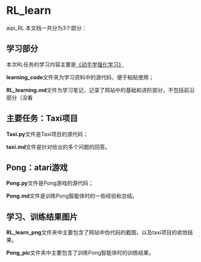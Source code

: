 # RL_learn
aipi_RL
本文档一共分为3个部分：

## 学习部分

本次RL任务的学习内容主要是[《动手学强化学习》](https://hrl.boyuai.com/)

**learning_code**文件夹为学习资料中的源代码，便于粘贴使用；

**RL_learning.md**文件为学习笔记，记录了网站中的基础和进阶部分，不包括前沿部分（没看

## 主要任务：Taxi项目

**Taxi.py**文件是Taxi项目的源代码；

**taxi.md**文件是针对给出的多个问题的回答。

## Pong：atari游戏

**Pong.py**文件是Pong游戏的源代码；

**Pong.md**文件是训练Pong智能体时的一些经验和总结。

## 学习、训练结果图片

**RL_learn_png**文件夹中主要包含了网站中伪代码的截图，以及taxi项目的收敛结果。

**Pong_pic**文件夹中主要包含了训练Pong智能体时的训练结果。
